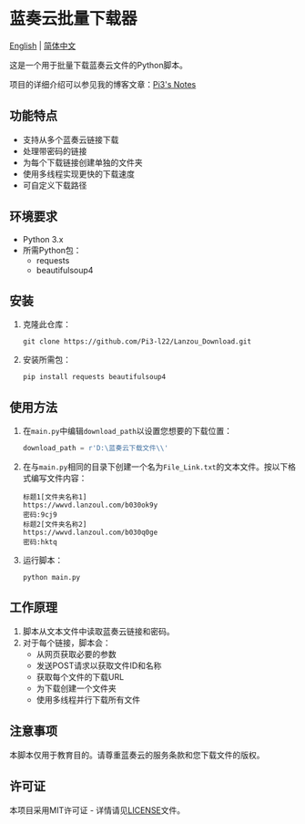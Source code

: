 # 蓝奏云批量下载器

[English](README.md) | [简体中文](README_CN.md)

这是一个用于批量下载蓝奏云文件的Python脚本。

项目的详细介绍可以参见我的博客文章：[Pi3's Notes](https://blog.pi3.fun/post/2023/09/python%E7%88%AC%E8%99%AB%E4%B9%8B%E8%93%9D%E5%A5%8F%E4%BA%91%E6%96%87%E4%BB%B6%E6%89%B9%E9%87%8F%E4%B8%8B%E8%BD%BD/)

## 功能特点

- 支持从多个蓝奏云链接下载
- 处理带密码的链接
- 为每个下载链接创建单独的文件夹
- 使用多线程实现更快的下载速度
- 可自定义下载路径

## 环境要求

- Python 3.x
- 所需Python包：
  - requests
  - beautifulsoup4

## 安装

1. 克隆此仓库：
   ```
   git clone https://github.com/Pi3-l22/Lanzou_Download.git
   ```
2. 安装所需包：
   ```
   pip install requests beautifulsoup4
   ```

## 使用方法

1. 在`main.py`中编辑`download_path`以设置您想要的下载位置：
   ```python
   download_path = r'D:\蓝奏云下载文件\\'
   ```

2. 在与`main.py`相同的目录下创建一个名为`File_Link.txt`的文本文件。按以下格式编写文件内容：
   ```
   标题1[文件夹名称1]
   https://wwvd.lanzoul.com/b030ok9y
   密码:9cj9
   标题2[文件夹名称2]
   https://wwvd.lanzoul.com/b030q0ge
   密码:hktq
   ```

3. 运行脚本：
   ```
   python main.py
   ```

## 工作原理

1. 脚本从文本文件中读取蓝奏云链接和密码。
2. 对于每个链接，脚本会：
   - 从网页获取必要的参数
   - 发送POST请求以获取文件ID和名称
   - 获取每个文件的下载URL
   - 为下载创建一个文件夹
   - 使用多线程并行下载所有文件

## 注意事项

本脚本仅用于教育目的。请尊重蓝奏云的服务条款和您下载文件的版权。

## 许可证

本项目采用MIT许可证 - 详情请见[LICENSE](LICENSE)文件。

